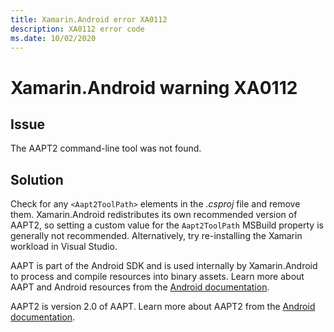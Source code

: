 ```yaml
---
title: Xamarin.Android error XA0112
description: XA0112 error code
ms.date: 10/02/2020
---
```

# Xamarin.Android warning XA0112

## Issue

The AAPT2 command-line tool was not found.

## Solution

Check for any `<Aapt2ToolPath>` elements in the _.csproj_ file and
remove them. Xamarin.Android redistributes its own recommended version
of AAPT2, so setting a custom value for the `Aapt2ToolPath` MSBuild
property is generally not recommended. Alternatively, try re-installing
the Xamarin workload in Visual Studio.

AAPT is part of the Android SDK and is used internally by
Xamarin.Android to process and compile resources into binary assets.
Learn more about AAPT and Android resources from the [Android
documentation][aapt].

AAPT2 is version 2.0 of AAPT. Learn more about AAPT2 from the
[Android documentation][aapt2].

[aapt]: https://developer.android.com/guide/topics/resources/accessing-resources.html
[aapt2]: https://developer.android.com/studio/command-line/aapt2
